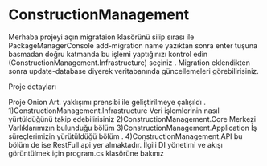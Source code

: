 # ConstructionManagement

Merhaba  projeyi açın migrataion klasörünü silip sırası ile PackageManagerConsole  add-migration name   yazıktan sonra enter tuşuna basmadan doğru katmanda bu işlemi yaptığınızı kontrol edin (ConstructionManagement.Infrastructure) seçiniz .
Migration eklendikten sonra update-database diyerek veritabanında güncellemeleri görebilirisiniz. 

Proje detayları 


Proje Onion Art.  yaklışımı prensibi ile geliştirilmeye çalışıldı .  
1)ConstructionManagement.Infrastructure
Veri işlemlerinin nasıl yürtüldüğünü takip edebilirisiniz 
2)ConstructionManagement.Core
Merkezi Varlıklarımızın bulunduğu bölüm 
3)ConstructionManagement.Application
İş süreçlerimizin yürütüldüğü bölüm .
4)ConstructionManagement.API
bu bölüm de ise RestFull api yer almaktadır. 
İlgili DI yönetimi ve akışı görüntülmek için program.cs klasörüne bakınız
